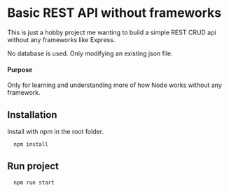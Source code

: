 # Basic REST API without frameworks

This is just a hobby project me wanting to build a simple REST CRUD api without any frameworks like Express. 

No database is used. Only modifying an existing json file.

#### Purpose
Only for learning and understanding more of how Node works without any framework.

## Installation

Install with npm in the root folder.

```bash
  npm install 
```

## Run project 

```bash
  npm run start 
```




    




